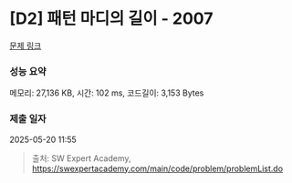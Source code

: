 # [D2] 패턴 마디의 길이 - 2007 

[문제 링크](https://swexpertacademy.com/main/code/problem/problemDetail.do?contestProbId=AV5P1kNKAl8DFAUq) 

### 성능 요약

메모리: 27,136 KB, 시간: 102 ms, 코드길이: 3,153 Bytes

### 제출 일자

2025-05-20 11:55



> 출처: SW Expert Academy, https://swexpertacademy.com/main/code/problem/problemList.do